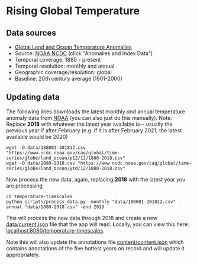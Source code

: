 # Rising Global Temperature

## Data sources

- [Global Land and Ocean Temperature Anomalies](https://www.ncdc.noaa.gov/cag/global/time-series/globe/land_ocean/p12/12/1880-2018.csv)
- Source: [NOAA NCDC](https://www.ncdc.noaa.gov/monitoring-references/faq/anomalies.php) (click "Anomalies and Index Data")
- Temporal coverage: 1880 - present
- Temporal resolution: monthly and annual
- Geographic coverage/resolution: global
- Baseline: 20th century average (1901-2000)

## Updating data

The following lines downloads the latest monthly _and_ annual temperature anomaly data from [NOAA](https://www.ncdc.noaa.gov/monitoring-references/faq/anomalies.php) (you can also just do this manually). Note: Replace **2018** with whatever the latest year available is-- usually the previous year if after February (e.g. if it is after February 2021, the latest available would be 2020)

```
wget -O data/188001-201812.csv "https://www.ncdc.noaa.gov/cag/global/time-series/globe/land_ocean/p12/12/1880-2018.csv"
wget -O data/1880-2018.csv "https://www.ncdc.noaa.gov/cag/global/time-series/globe/land_ocean/ytd/12/1880-2018.csv"
```

Now process the new data, again, replacing **2018** with the latest year you are processing

```
cd temperature-timescales
python scripts/process_data.py -monthly "data/188001-201812.csv" -annual "data/1880-2018.csv" -end 2018
```

This will process the new data through 2018 and create a new [data/current.json](data/current.json) file that the app will read. Locally, you can view this here: [localhost:8080/temperature-timescales](http://localhost:8080/temperature-timescales/).

Note this will also update the annotations file [content/content.json](content/content.json) which contains annotations of the five hottest years on record and will update it appropriately.
